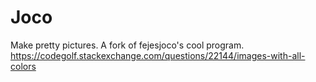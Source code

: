 # Joco

Make pretty pictures. A fork of fejesjoco's cool program.
https://codegolf.stackexchange.com/questions/22144/images-with-all-colors
